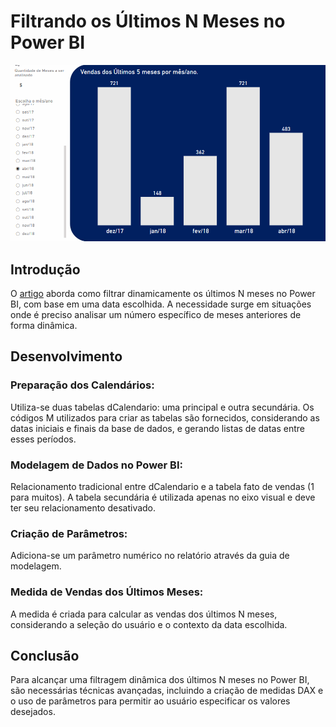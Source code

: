 # Filtrando os Últimos N Meses no Power BI

<p align="center"><img src="https://github.com/FerrazThales/FiltroUltimoMeses/blob/main/media/analisar_ultimos_meses.gif"></p>

## Introdução
O [artigo](https://thalesferraz.medium.com/como-filtrar-apenas-os-%C3%BAltimos-n-meses-no-power-bi-3df035f1918b) aborda como filtrar dinamicamente os últimos N meses no Power BI, com base em uma data escolhida. A necessidade surge em situações onde é preciso analisar um número específico de meses anteriores de forma dinâmica.

## Desenvolvimento

### Preparação dos Calendários:
Utiliza-se duas tabelas dCalendario: uma principal e outra secundária.
Os códigos M utilizados para criar as tabelas são fornecidos, considerando as datas iniciais e finais da base de dados, e gerando listas de datas entre esses períodos.
### Modelagem de Dados no Power BI:
Relacionamento tradicional entre dCalendario e a tabela fato de vendas (1 para muitos).
A tabela secundária é utilizada apenas no eixo visual e deve ter seu relacionamento desativado.
### Criação de Parâmetros:
Adiciona-se um parâmetro numérico no relatório através da guia de modelagem.
### Medida de Vendas dos Últimos Meses:
A medida é criada para calcular as vendas dos últimos N meses, considerando a seleção do usuário e o contexto da data escolhida.
## Conclusão
Para alcançar uma filtragem dinâmica dos últimos N meses no Power BI, são necessárias técnicas avançadas, incluindo a criação de medidas DAX e o uso de parâmetros para permitir ao usuário especificar os valores desejados.
